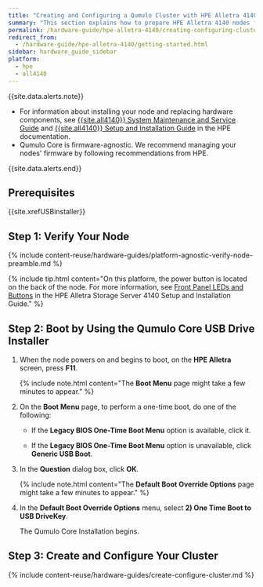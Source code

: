 ```yaml
---
title: "Creating and Configuring a Qumulo Cluster with HPE Alletra 4140 Nodes"
summary: "This section explains how to prepare HPE Alletra 4140 nodes for creating a Qumulo cluster. This guide is for system administrators, professional service providers, and colleagues in your organization who are responsible for installing and configuring server hardware."
permalink: /hardware-guide/hpe-alletra-4140/creating-configuring-cluster.html
redirect_from:
  - /hardware-guide/hpe-alletra-4140/getting-started.html
sidebar: hardware_guide_sidebar
platform:
  - hpe
  - all4140
---
```


{{site.data.alerts.note}}
<ul>
   <li>For information about installing your node and replacing hardware components, see <a href="https://support.hpe.com/hpesc/public/docDisplay?docId=sd00003806en_us&docLocale=en_US">{{site.all4140}} System Maintenance and Service Guide</a> and <a href="https://support.hpe.com/hpesc/public/docDisplay?docId=sd00003805en_us&docLocale=en_US">{{site.all4140}} Setup and Installation Guide</a> in the HPE documentation.</li>
   <li>Qumulo Core is firmware-agnostic. We recommend managing your nodes' firmware by following recommendations from HPE.</li>
</ul>
{{site.data.alerts.end}}

## Prerequisites
{{site.xrefUSBinstaller}}

## Step 1: Verify Your Node

{% include content-reuse/hardware-guides/platform-agnostic-verify-node-preamble.md %}

   {% include tip.html content="On this platform, the power button is located on the back of the node. For more information, see [Front Panel LEDs and Buttons](https://support.hpe.com/hpesc/public/docDisplay?docId=sd00003805en_us&page=GUID-D3D2588E-465D-49B5-977E-305234A3EDB6.html) in the HPE Alletra Storage Server 4140 Setup and Installation Guide." %}

## Step 2: Boot by Using the Qumulo Core USB Drive Installer

1. When the node powers on and begins to boot, on the **HPE Alletra** screen, press **F11**.

   {% include note.html content="The **Boot Menu** page might take a few minutes to appear." %}

1. On the **Boot Menu** page, to perform a one-time boot, do one of the following:

   * If the **Legacy BIOS One-Time Boot Menu** option is available, click it.

   * If the **Legacy BIOS One-Time Boot Menu** option is unavailable, click **Generic USB Boot**.

1. In the **Question** dialog box, click **OK**.

   {% include note.html content="The **Default Boot Override Options** page might take a few minutes to appear." %}

1. In the **Default Boot Override Options** menu, select **2) One Time Boot to USB DriveKey**.

   The Qumulo Core Installation begins.

## Step 3: Create and Configure Your Cluster

{% include content-reuse/hardware-guides/create-configure-cluster.md %}
